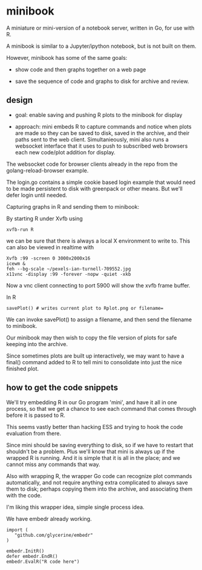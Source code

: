 minibook
========

A miniature or mini-version of a notebook server, 
written in Go, for use with R.

A minibook is similar to a Jupyter/ipython notebook, but 
is not built on them.

However, minibook has some of the same goals:

* show code and then graphs together on a web page

* save the sequence of code and graphs to disk for archive and review.

design
------

* goal: enable saving and pushing R plots to the minibook for
  display

* approach: mini embeds R to capture commands and notice
   when plots are made so they can be saved to disk, saved in the archive,
   and their paths sent to the web client.
   Simultanieously, mini also runs a websocket interface 
   that it uses to push to subscribed web browsers 
   each new code/plot addition for display.
   
The websocket code for browser clients already in the repo
from the golang-reload-browser example.

The login.go contains a simple cookie based login example
that would need to be made persistent to disk with
greenpack or other means. But we'll defer login until needed.

Capturing graphs in R and sending them to minibook:

By starting R under Xvfb using

~~~
xvfb-run R
~~~

we can be sure that there is always a local X environment
to write to. This can also be viewed in realtime with

~~~
Xvfb :99 -screen 0 3000x2000x16
icewm &
feh --bg-scale ~/pexels-ian-turnell-709552.jpg
x11vnc -display :99 -forever -nopw -quiet -xkb
~~~

Now a vnc client connecting to port 5900 will
show the xvfb frame buffer.

In R
~~~
savePlot() # writes current plot to Rplot.png or filename=
~~~

We can invoke savePlot() to assign a filename,
and then send the filename to minibook.

Our minibook may then wish to copy the file
version of plots for safe keeping into the archive.

Since sometimes plots are built up interactively, we
may want to have a final() command added to R to tell
mini to consolidate into just the nice finished plot.

how to get the code snippets
----------------------------

We'll try embedding R in our Go program 'mini',
and have it all in one process, so that we get a chance to
see each command that comes through before
it is passed to R. 

This seems vastly better than hacking ESS and
trying to hook the code evaluation from there.

Since mini should be saving everything to disk,
so if we have to restart that shouldn't be
a problem. Plus we'll know that mini is
always up if the wrapped R is running. And
it is simple that it is all in the place; and
we cannot miss any commands that way.

Also with wrapping R, the wrapper Go code
can recognize plot commands automatically,
and not require anything extra complicated to
always save them to disk; perhaps copying
them into the archive, and associating them
with the code.

I'm liking this wrapper idea, simple single
process idea.

We have embedr already working.

~~~
import (
   "github.com/glycerine/embedr"
)

embedr.InitR()
defer embedr.EndR()
embedr.EvalR("R code here")

~~~



